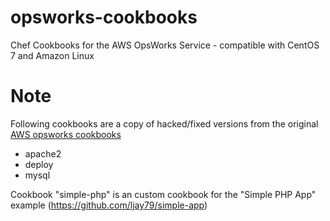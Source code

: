 # opsworks-cookbooks
Chef Cookbooks for the AWS OpsWorks Service - compatible with CentOS 7 and Amazon Linux

# Note
Following cookbooks are a copy of hacked/fixed versions from the original [AWS opsworks cookbooks](https://github.com/aws/opsworks-cookbooks/tree/release-chef-11.10)
- apache2
- deploy
- mysql

Cookbook "simple-php" is an custom cookbook for the "Simple PHP App" example (https://github.com/ljay79/simple-app)